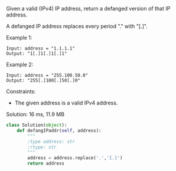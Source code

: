 Given a valid (IPv4) IP address, return a defanged version of that IP address.

A defanged IP address replaces every period "." with "[.]".

Example 1:
```
Input: address = "1.1.1.1"
Output: "1[.]1[.]1[.]1"
```

Example 2:
```
Input: address = "255.100.50.0"
Output: "255[.]100[.]50[.]0"
```

Constraints:
* The given address is a valid IPv4 address.


Solution: 16 ms, 11.9 MB
```python
class Solution(object):
    def defangIPaddr(self, address):
        """
        :type address: str
        :rtype: str
        """
        address = address.replace('.','[.]')
        return address
```
